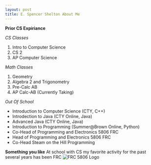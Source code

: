 ```yaml
---
layout: post
title: E. Spencer Shelton About Me
---
```

**Prior CS Expiriance**  

_CS Classes_  
1. Intro to Computer Science  
2. CS 2  
3. AP Computer Science  

_Math Classes_  
1. Geometry  
2. Algebra 2 and Trigonometry  
3. Pre-Calc AB  
4. AP Calc-AB (Currently Taking)  

_Out Of School_  
* Introduction to Computer Science (CTY, C++)  
* Introdection to Java (CTY Online, Java)  
* Advanced Java (CTY Online, Java)  
* Introduction to Programming (Summer@Brown Online, Python)  
* Co-Head of Programming and Electronics 5806 FRC  
* Head of Programming and Electronics 5806 FRC  
* Co-Head Steam on the Hill Programming  

**Something you like**
At school with CS my favorite activity for the past several years has been FRC
![FRC 5806 Logo](https://www.google.com/url?sa=i&url=http%3A%2F%2Ffrc5806.org%2F&psig=AOvVaw2DI5t-2csz7cA6-lL44mMW&ust=1600755021861000&source=images&cd=vfe&ved=0CAIQjRxqFwoTCJjyla3L-esCFQAAAAAdAAAAABAF)

